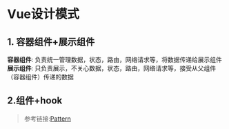 # Vue设计模式

## 1. 容器组件+展示组件

**容器组件**: 负责统一管理数据，状态，路由，网络请求等，将数据传递给展示组件  
**展示组件**: 只负责展示，不关心数据，状态，路由，网络请求等，接受从父组件（容器组件）传递的数据

## 2.组件+hook

> 参考链接:[Pattern](https://www.patterns.dev/vue/container-presentational)
